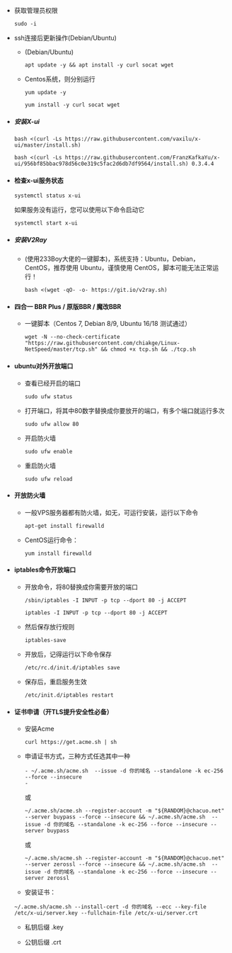 - 获取管理员权限

  ```
  sudo -i
  ```

- ssh连接后更新操作(Debian/Ubuntu)

  - (Debian/Ubuntu)

    ```
    apt update -y && apt install -y curl socat wget
    ```

  - Centos系统，则分别运行

    ```
    yum update -y
    ```

    ```
    yum install -y curl socat wget
    ```

- ##### 安装X-ui

  ```
  bash <(curl -Ls https://raw.githubusercontent.com/vaxilu/x-ui/master/install.sh)
  ```

  ```
  bash <(curl -Ls https://raw.githubusercontent.com/FranzKafkaYu/x-ui/956bf85bbac978d56c0e319c5fac2d6db7df9564/install.sh) 0.3.4.4
  ```

- #### 检查x-ui服务状态

  ```
  systemctl status x-ui
  ```

  如果服务没有运行，您可以使用以下命令启动它

  ```
  systemctl start x-ui
  ```

- ##### 安装V2Ray

  - (使用233Boy大佬的一键脚本)，系统支持：Ubuntu，Debian，CentOS，推荐使用 Ubuntu，谨慎使用 CentOS，脚本可能无法正常运行！

    ```
    bash <(wget -qO- -o- https://git.io/v2ray.sh)
    ```

- #### 四合一 BBR Plus / 原版BBR / 魔改BBR

  - 一键脚本（Centos 7, Debian 8/9, Ubuntu 16/18 测试通过）

    ```
    wget -N --no-check-certificate "https://raw.githubusercontent.com/chiakge/Linux-NetSpeed/master/tcp.sh" && chmod +x tcp.sh && ./tcp.sh
    ```

- #### ubuntu对外开放端口

  - 查看已经开启的端口

    ```
    sudo ufw status
    ```

  - 打开端口，将其中80数字替换成你要放开的端口，有多个端口就运行多次

    ```
    sudo ufw allow 80
    ```

  - 开启防火墙

    ```
    sudo ufw enable
    ```

  - 重启防火墙

    ```
    sudo ufw reload
    ```

- #### **开放防火墙**

  - 一般VPS服务器都有防火墙，如无，可运行安装，运行以下命令

    ```
    apt-get install firewalld
    ```

  - CentOS运行命令：

    ```
    yum install firewalld
    ```

- #### iptables命令开放端口

  - 开放命令，将80替换成你需要开放的端口

    ```
    /sbin/iptables -I INPUT -p tcp --dport 80 -j ACCEPT
    ```

    ```
    iptables -I INPUT -p tcp --dport 80 -j ACCEPT
    ```

  - 然后保存放行规则

    ```
    iptables-save
    ```

  - 开放后，记得运行以下命令保存

    ```
    /etc/rc.d/init.d/iptables save
    ```

  - 保存后，重启服务生效

    ```
    /etc/init.d/iptables restart
    ```

- #### 证书申请（开TLS提升安全性必备）

  - 安装Acme

    ```
    curl https://get.acme.sh | sh
    ```

  - 申请证书方式，三种方式任选其中一种

    ```
    - ~/.acme.sh/acme.sh  --issue -d 你的域名 --standalone -k ec-256 --force --insecure
    - 
    ```

    或   

    ```
    ~/.acme.sh/acme.sh --register-account -m "${RANDOM}@chacuo.net" --server buypass --force --insecure && ~/.acme.sh/acme.sh  --issue -d 你的域名 --standalone -k ec-256 --force --insecure --server buypass
    ```

    或

    ```
    ~/.acme.sh/acme.sh --register-account -m "${RANDOM}@chacuo.net" --server zerossl --force --insecure && ~/.acme.sh/acme.sh  --issue -d 你的域名 --standalone -k ec-256 --force --insecure --server zerossl
    ```

  - 安装证书：

  ```
  ~/.acme.sh/acme.sh --install-cert -d 你的域名 --ecc --key-file /etc/x-ui/server.key --fullchain-file /etc/x-ui/server.crt
  ```

  - 私钥后缀    .key

  - 公钥后缀   .crt
